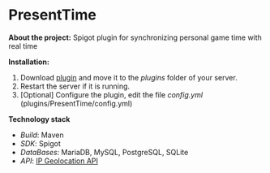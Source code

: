 # PresentTime
**About the project:** Spigot plugin for synchronizing personal game time with real time

**Installation:**
1) Download [plugin](https://github.com/ornarasus/PresentTime/releases/tag/v2.1 ) and move it to the *plugins* folder of your server.
2) Restart the server if it is running.
3) [Optional] Configure the plugin, edit the file *config.yml* (plugins/PresentTime/config.yml)

**Technology stack**
* *Build*: Maven
* *SDK*: Spigot
* *DataBases*: MariaDB, MySQL, PostgreSQL, SQLite
* *API*: [IP Geolocation API](https://ip-api.com/)
